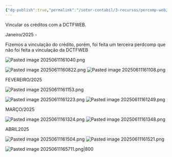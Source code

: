 ```yaml
---
{"dg-publish":true,"permalink":"/setor-contabil/3-recursos/percomp-web/","dgPassFrontmatter":true,"created":"2025-06-11T16:06:43.960-03:00","updated":"2025-06-11T17:45:34.406-03:00"}
---
```




Vincular os créditos com a DCTFWEB.

Janeiro/2025 - 

Fizemos a vinculação do crédito, porém, foi feita um terceira perdcomp que não foi feita a vinculação da DCTFWEB 

![Pasted image 20250611161040.png](/img/user/SETOR%20CONT%C3%81BIL/4.%20ARQUIVOS/Pasted%20image%2020250611161040.png)

![Pasted image 20250611160822.png](/img/user/SETOR%20CONT%C3%81BIL/4.%20ARQUIVOS/Pasted%20image%2020250611160822.png)
![Pasted image 20250611161108.png](/img/user/SETOR%20CONT%C3%81BIL/4.%20ARQUIVOS/Pasted%20image%2020250611161108.png)




FEVEREIRO/2025

![Pasted image 20250611161153.png](/img/user/SETOR%20CONT%C3%81BIL/4.%20ARQUIVOS/Pasted%20image%2020250611161153.png)

![Pasted image 20250611161223.png](/img/user/SETOR%20CONT%C3%81BIL/4.%20ARQUIVOS/Pasted%20image%2020250611161223.png)
![Pasted image 20250611161249.png](/img/user/SETOR%20CONT%C3%81BIL/4.%20ARQUIVOS/Pasted%20image%2020250611161249.png)

MARÇO/2025

![Pasted image 20250611161324.png](/img/user/SETOR%20CONT%C3%81BIL/4.%20ARQUIVOS/Pasted%20image%2020250611161324.png)
![Pasted image 20250611161348.png](/img/user/SETOR%20CONT%C3%81BIL/4.%20ARQUIVOS/Pasted%20image%2020250611161348.png)


ABRIL2025

![Pasted image 20250611161504.png](/img/user/SETOR%20CONT%C3%81BIL/4.%20ARQUIVOS/Pasted%20image%2020250611161504.png)
![Pasted image 20250611161521.png](/img/user/SETOR%20CONT%C3%81BIL/4.%20ARQUIVOS/Pasted%20image%2020250611161521.png)


![Pasted image 20250611165711.png|800](/img/user/SETOR%20CONT%C3%81BIL/4.%20ARQUIVOS/Pasted%20image%2020250611165711.png)
